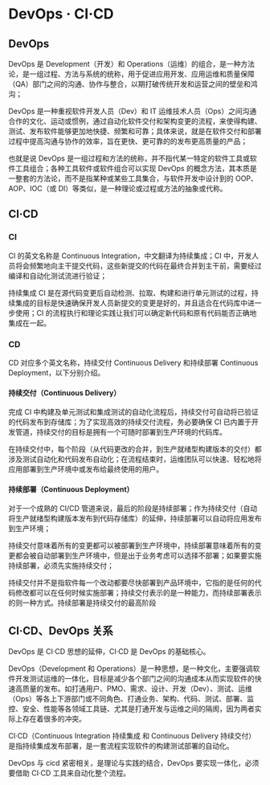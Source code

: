 # DevOps · CI·CD

## DevOps

DevOps 是 Development（开发）和 Operations（运维）的组合，是一种方法论，是一组过程、方法与系统的统称，用于促进应用开发、应用运维和质量保障（QA）部门之间的沟通、协作与整合，以期打破传统开发和运营之间的壁垒和鸿沟；

DevOps 是一种重视软件开发人员（Dev）和 IT 运维技术人员（Ops）之间沟通合作的文化、运动或惯例，通过自动化软件交付和架构变更的流程，来使得构建、测试、发布软件能够更加地快捷、频繁和可靠；具体来说，就是在软件交付和部署过程中提高沟通与协作的效率，旨在更快、更可靠的的发布更高质量的产品；

也就是说 DevOps 是一组过程和方法的统称，并不指代某一特定的软件工具或软件工具组合；各种工具软件或软件组合可以实现 DevOps 的概念方法，其本质是一整套的方法论，而不是指某种或某些工具集合，与软件开发中设计到的 OOP、AOP、IOC（或 DI）等类似，是一种理论或过程或方法的抽象或代称。

## CI·CD

### CI

CI 的英文名称是 Continuous Integration，中文翻译为持续集成；CI 中，开发人员将会频繁地向主干提交代码，这些新提交的代码在最终合并到主干前，需要经过编译和自动化测试流进行验证；

持续集成 CI 是在源代码变更后自动检测、拉取、构建和进行单元测试的过程，持续集成的目标是快速确保开发人员新提交的变更是好的，并且适合在代码库中进一步使用；CI 的流程执行和理论实践让我们可以确定新代码和原有代码能否正确地集成在一起。

### CD

CD 对应多个英文名称，持续交付 Continuous Delivery 和持续部署 Continuous Deployment，以下分别介绍。

#### 持续交付（Continuous Delivery）

完成 CI 中构建及单元测试和集成测试的自动化流程后，持续交付可自动将已验证的代码发布到存储库；为了实现高效的持续交付流程，务必要确保 CI 已内置于开发管道，持续交付的目标是拥有一个可随时部署到生产环境的代码库。

在持续交付中，每个阶段（从代码更改的合并，到生产就绪型构建版本的交付）都涉及测试自动化和代码发布自动化；在流程结束时，运维团队可以快速、轻松地将应用部署到生产环境中或发布给最终使用的用户。

#### 持续部署（Continuous Deployment）

对于一个成熟的 CI/CD 管道来说，最后的阶段是持续部署；作为持续交付（自动将生产就绪型构建版本发布到代码存储库）的延伸，持续部署可以自动将应用发布到生产环境；

持续交付意味着所有的变更都可以被部署到生产环境中，持续部署意味着所有的变更都会被自动部署到生产环境中，但是出于业务考虑可以选择不部署；如果要实施持续部署，必须先实施持续交付；

持续交付并不是指软件每一个改动都要尽快部署到产品环境中，它指的是任何的代码修改都可以在任何时候实施部署；持续交付表示的是一种能力，而持续部署表示的则一种方式。持续部署是持续交付的最高阶段

## CI·CD、DevOps 关系

DevOps 是 CI·CD 思想的延伸，CI·CD 是 DevOps 的基础核心。

DevOps（Development 和 Operations）是一种思想，是一种文化，主要强调软件开发测试运维的一体化，目标是减少各个部门之间的沟通成本从而实现软件的快速高质量的发布。如打通用户、PMO、需求、设计、开发（Dev）、测试、运维（Ops）等各上下游部门或不同角色、打通业务、架构、代码、测试、部署、监控、安全、性能等各领域工具链、尤其是打通开发与运维之间的隔阂，因为两者实际上存在着很多的冲突。

CI·CD（Continuous Integration 持续集成 和 Continuous Delivery 持续交付）是指持续集成发布部署，是一套流程实现软件的构建测试部署的自动化。

DevOps 与 cicd 紧密相关，是理论与实践的结合，DevOps 要实现一体化，必须要借助 CI·CD 工具来自动化整个流程。
